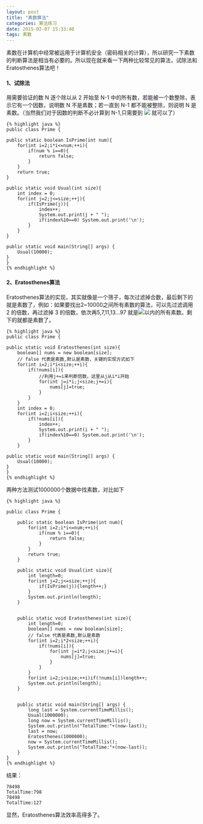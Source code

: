 ```yaml
---
layout: post
title: "素数算法"
categories: 算法练习
date: 2015-02-07 15:33:40
tags: 素数
---
```


素数在计算机中经常被运用于计算机安全（密码相关的计算），所以研究一下素数的判断算法是相当有必要的。所以现在就来看一下两种比较常见的算法，试除法和Eratosthenes算法吧！
<!-- more -->

#### 1、试除法

用需要验证的数 N 逐个除以从 2 开始至 N-1 中的所有数，若能被一个数整除，表示它有一个因数，说明数 N 不是素数；若一直到 N-1 都不能被整除，则说明 N 是素数。（当然我们对于因数的判断不必计算到 N-1,只需要到 <img src="http://latex.codecogs.com/svg.latex?\sqrt{N}" border="0"/> 就可以了）

	{% highlight java %}
	public class Prime {

    public static boolean IsPrime(int num){
        for(int i=2;i*i<=num;++i){
            if(num % i==0){
                return false;
            }
        }
        return true;
    }

    public static void Usual(int size){
        int index = 0;
        for(int j=2;j<=size;++j){
            if(IsPrime(j)){
                index++;
                System.out.print(j + " ");
                if(index%10==0) System.out.print('\n');
            }
        }
    }

	public static void main(String[] args) {
        Usual(10000);
    }
	}
	{% endhighlight %}

#### 2、Eratosthenes算法

Eratosthenes算法的实现，其实就像是一个筛子，每次过滤掉合数，最后剩下的就是素数了，例如：如果要找出2~10000之间所有素数的算法，可以先过滤调用 2 的倍数，再过滤掉 3 的倍数，依次再5,7,11,13...97 就是<img src="http://latex.codecogs.com/svg.latex?\sqrt{10000}" border="0"/>以内的所有素数。剩下的就都是素数了。

	{% highlight java %}
	public class Prime {

    public static void Eratosthenes(int size){
        boolean[] nums = new boolean[size];
        // false 代表是素数,默认是素数，关键的实现方式如下
        for(int i=2;i*i<size;++i){
            if(!nums[i]){
				//利用j+=i来判断倍数，这里从j从i*i开始
                for(int j=i*i;j<size;j+=i){
                    nums[j]=true;
                }
            }
        }
        int index = 0;
        for(int i=2;i<size;++i){
            if(!nums[i]){
                index++;
                System.out.print(i + " ");
                if(index%10==0) System.out.print('\n');
            }
        }

	public static void main(String[] args) {
        Usual(10000);
    }
    }
	{% endhighlight %}

两种方法测试1000000个数据中找素数，对比如下

	{% highlight java %}

	public class Prime {
	
	    public static boolean IsPrime(int num){
	        for(int i=2;i*i<=num;++i){
	            if(num % i==0){
	                return false;
	            }
	        }
	        return true;
	    }
	
	    public static void Usual(int size){
	        int length=0;
	        for(int j=2;j<=size;++j){
	            if(IsPrime(j)){length++;}
	        }
	        System.out.println(length);
	    }
	
	
	    public static void Eratosthenes(int size){
	        int length=0;
	        boolean[] nums = new boolean[size];
	        // false 代表是素数,默认是素数
	        for(int i=2;i*2<size;++i){
	            if(!nums[i]){
	                for(int j=i*2;j<size;j+=i){
	                    nums[j]=true;
	                }
	            }
	        }
	        for(int i=2;i<size;++i)if(!nums[i])length++;
	        System.out.println(length);
	    }
	
	
	    public static void main(String[] args) {
	        long last = System.currentTimeMillis();
	        Usual(1000000);
	        long now = System.currentTimeMillis();
	        System.out.println("TotalTime:"+(now-last));
	        last = now;
	        Eratosthenes(1000000);
	        now = System.currentTimeMillis();
	        System.out.println("TotalTime:"+(now-last));
	    }
	}
	{% endhighlight %}

结果：

	78498
	TotalTime:798
	78498
	TotalTime:127

显然，Eratosthenes算法效率高得多了。

